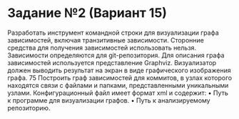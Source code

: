 # Задание №2 (Вариант 15)

Разработать инструмент командной строки для визуализации графа
зависимостей, включая транзитивные зависимости. Сторонние средства для
получения зависимостей использовать нельзя.
Зависимости определяются для git-репозитория. Для описания графа
зависимостей используется представление Graphviz. Визуализатор должен
выводить результат на экран в виде графического изображения графа.
75
Построить граф зависимостей для коммитов, в узлах которого находятся
связи с файлами и папками, представленными уникальными узлами.
Конфигурационный файл имеет формат xml и содержит:
• Путь к программе для визуализации графов.
• Путь к анализируемому репозиторию.

